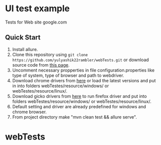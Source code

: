 # UI test example

Tests for Web site google.com

## Quick Start

1. Install allure.
2. Clone this repository using `git clone https://github.com/yulyashik22rambler/webTests.git` or download source code from [this page](https://github.com/yulyashik22rambler/webTests).
3. Uncomment necessary propperties in file configuration.properties like type of system, type of browser and path to webdriver.
4. Download chrome drivers from [here](https://chromedriver.storage.googleapis.com/index.html?path=2.44/) or load  the latest versions and put in into folders webTestes/resource/windows/ or webTestes/resource/linux/.
5. Download gicko drivers from [here](https://github.com/mozilla/geckodriver/releases) to run firefox driver and put into folders webTestes/resource/windows/ or webTestes/resource/linux/. 
6. Default setting and driver are already predefined for windows and chrome browser. 
7. From project directory make  "mvn clean test && allure serve".
# webTests
